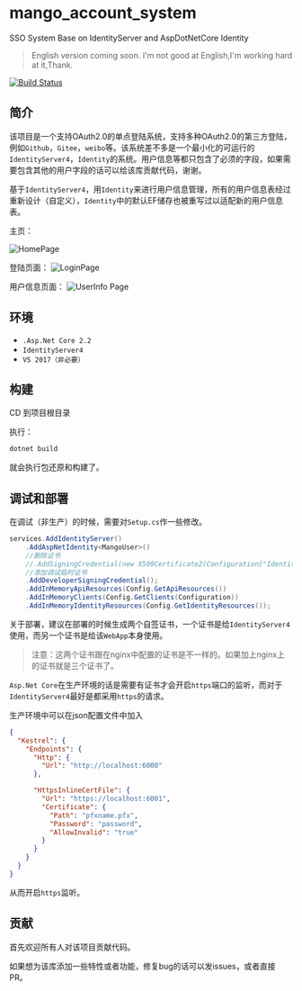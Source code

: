 # mango_account_system

SSO System Base on IdentityServer and AspDotNetCore Identity

> English version coming soon. I'm not good at English,I'm working hard at it,Thank.

[![Build Status](https://dev.azure.com/q932104843/mango_user_system/_apis/build/status/HahaMango.mango_account_system?branchName=master)](https://dev.azure.com/q932104843/mango_user_system/_build/latest?definitionId=4&branchName=master)

## 简介

该项目是一个支持OAuth2.0的单点登陆系统，支持多种OAuth2.0的第三方登陆，例如`Github`，`Gitee`，`weibo`等。该系统差不多是一个最小化的可运行的`IdentityServer4`，`Identity`的系统。用户信息等都只包含了必须的字段，如果需要包含其他的用户字段的话可以给该库贡献代码，谢谢。

基于`IdentityServer4`，用`Identity`来进行用户信息管理，所有的用户信息表经过重新设计（自定义），`Identity`中的默认EF储存也被重写过以适配新的用户信息表。

主页：

![HomePage](https://s2.ax1x.com/2020/02/16/3pK9H0.png)

登陆页面：
![LoginPage](https://s2.ax1x.com/2020/02/16/3pKpBq.png)

用户信息页面：
![UserInfo Page](https://s2.ax1x.com/2020/02/16/3puxjs.png)

## 环境

- `.Asp.Net Core 2.2`
- `IdentityServer4`
- `VS 2017（非必要）`

## 构建

CD 到项目根目录

执行：

```powershell
dotnet build
```

就会执行包还原和构建了。

## 调试和部署

在调试（非生产）的时候，需要对`Setup.cs`作一些修改。

```csharp
services.AddIdentityServer()
    .AddAspNetIdentity<MangoUser>()
    //删除证书
    //.AddSigningCredential(new X509Certificate2(Configuration["IdentityServerPfx:Path"], Configuration["IdentityServerPfx:Password"]))
    //添加调试临时证书
    .AddDeveloperSigningCredential();
    .AddInMemoryApiResources(Config.GetApiResources())
    .AddInMemoryClients(Config.GetClients(Configuration))
    .AddInMemoryIdentityResources(Config.GetIdentityResources());
```

关于部署，建议在部署的时候生成两个自签证书，一个证书是给`IdentityServer4`使用，而另一个证书是给该`WebApp`本身使用。

> 注意：这两个证书跟在nginx中配置的证书是不一样的。如果加上nginx上的证书就是三个证书了。

`Asp.Net Core`在生产环境的话是需要有证书才会开启`https`端口的监听，而对于`IdentityServer4`最好是都采用`https`的请求。

生产环境中可以在json配置文件中加入

```json
{
  "Kestrel": {
    "Endpoints": {
      "Http": {
        "Url": "http://localhost:6000"
      },

      "HttpsInlineCertFile": {
        "Url": "https://localhost:6001",
        "Certificate": {
          "Path": "pfxname.pfx",
          "Password": "password",
          "AllowInvalid": "true"
        }
      }
    }
  }
}
```

从而开启`https`监听。

## 贡献

首先欢迎所有人对该项目贡献代码。

如果想为该库添加一些特性或者功能，修复bug的话可以发issues，或者直接PR。

